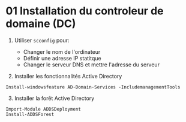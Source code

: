 # 01 Installation du controleur de domaine (DC)

1. Utiliser `scconfig` pour:
    - Changer le nom de l'ordinateur
    - Définir une adresse IP statitque
    - Changer le serveur DNS et mettre l'adresse du serveur 

2. Installer les fonctionnalités Active Directory

```` Shell
Install-windowsfeature AD-Domain-Services -IncludemanagementTools 
````

3. Installer la forêt Active Directory

```` Shell
Import-Module ADDSDeployment
Install-ADDSForest
````